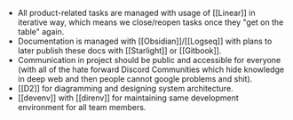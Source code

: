 - All product-related tasks are managed with usage of [[Linear]] in iterative way, which means we close/reopen tasks once they "get on the table" again.
- Documentation is managed with [[Obsidian]]/[[Logseq]] with plans to later publish these docs  with [[Starlight]] or [[Gitbook]].
- Communication in project should be public and accessible for everyone (with all of the hate forward Discord Communities which hide knowledge in deep web and then people cannot google problems and shit). 
- [[D2]] for diagramming and designing system architecture.
- [[devenv]] with [[direnv]] for maintaining same development environment for all team members.